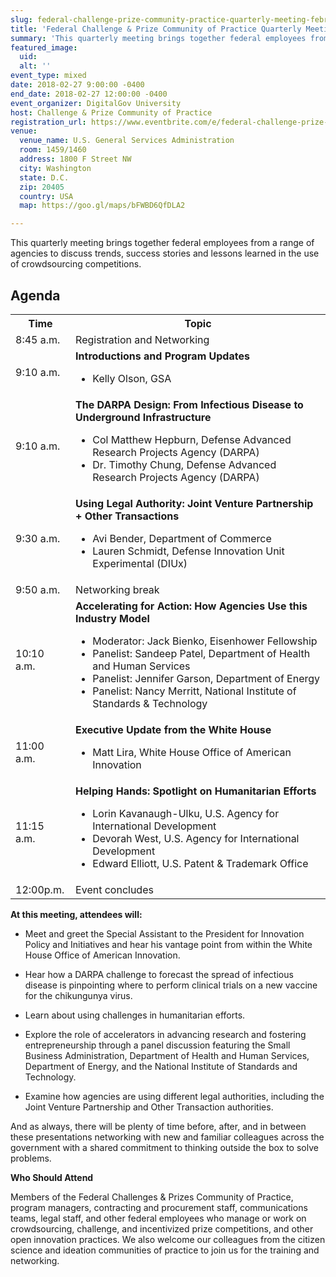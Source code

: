 ```yaml
---
slug: federal-challenge-prize-community-practice-quarterly-meeting-february-2018
title: 'Federal Challenge & Prize Community of Practice Quarterly Meeting'
summary: 'This quarterly meeting brings together federal employees from a range of agencies to discuss trends, success stories and lessons learned in the use of crowdsourcing competitions&#46;'
featured_image:
  uid:
  alt: ''
event_type: mixed
date: 2018-02-27 9:00:00 -0400
end_date: 2018-02-27 12:00:00 -0400
event_organizer: DigitalGov University
host: Challenge & Prize Community of Practice
registration_url: https://www.eventbrite.com/e/federal-challenge-prize-community-of-practice-quarterly-meeting-registration-41463270759
venue:
  venue_name: U.S. General Services Administration
  room: 1459/1460
  address: 1800 F Street NW
  city: Washington
  state: D.C.
  zip: 20405
  country: USA
  map: https://goo.gl/maps/bFWBD6QfDLA2

---
```


This quarterly meeting brings together federal employees from a range of agencies to discuss trends, success stories and lessons learned in the use of crowdsourcing competitions.

## Agenda

<table>
  <tr>
    <th>Time</th>
    <th>Topic</th>
  </tr>
  <tr>
    <td>8:45 a.m.</td>
    <td>Registration and Networking</td>
  </tr>
  <tr>
    <td>9:10 a.m.</td>
    <td><strong>Introductions and Program Updates</strong><ul><li>Kelly Olson, GSA</li></ul></td>
  </tr>
  <tr>
    <td>9:10 a.m.</td>
    <td><strong>The DARPA Design: From Infectious Disease to Underground Infrastructure</strong><ul><li>Col Matthew Hepburn, Defense Advanced Research Projects Agency (DARPA)</li><li>Dr. Timothy Chung, Defense Advanced Research Projects Agency (DARPA)</ul></td>
  </tr>
  <tr>
    <td>9:30 a.m.</td>
    <td><strong>Using Legal Authority: Joint Venture Partnership + Other Transactions</strong><ul><li>Avi Bender, Department of Commerce </li><li> Lauren Schmidt, Defense Innovation Unit Experimental (DIUx)</li></ul></td>
  </tr>
  <tr>
    <td>9:50 a.m.</td>
    <td>Networking break</td>
  </tr>
  <tr>
    <td>10:10 a.m.</td>
    <td><strong>Accelerating for Action: How Agencies Use this Industry Model</strong><ul><li>Moderator: Jack Bienko, Eisenhower Fellowship</li><li> Panelist: Sandeep Patel, Department of Health and Human Services</li><li>Panelist: Jennifer Garson, Department of Energy</li><li>Panelist: Nancy Merritt, National Institute of Standards & Technology </li> </ul></td>
  </tr>
  <tr>
    <td>11:00 a.m.</td>
    <td><strong>Executive Update from the White House</strong><ul><li>Matt Lira, White House Office of American Innovation </li></ul></td>
  </tr>
  <tr>
    <td>11:15 a.m.</td>
    <td><strong>Helping Hands: Spotlight on Humanitarian Efforts</strong><ul><li>Lorin Kavanaugh-Ulku, U.S. Agency for International Development</li><li>Devorah West, U.S. Agency for International Development</li><li>Edward Elliott,  U.S. Patent & Trademark Office</li></ul></td>
  </tr>
  <tr>
    <td>12:00p.m.</td>
    <td>Event concludes</td>
  </tr>
</table>

**At this meeting, attendees will:**

- Meet and greet the Special Assistant to the President for Innovation Policy and Initiatives and hear his vantage point from within the White House Office of American Innovation.

- Hear how a DARPA challenge to forecast the spread of infectious disease is pinpointing where to perform clinical trials on a new vaccine for the chikungunya virus.

- Learn about using challenges in humanitarian efforts.

- Explore the role of accelerators in advancing research and fostering entrepreneurship through a panel discussion featuring the Small Business Administration, Department of Health and Human Services, Department of Energy, and the National Institute of Standards and Technology.

- Examine how agencies are using different legal authorities, including the Joint Venture Partnership and Other Transaction authorities.

And as always, there will be plenty of time before, after, and in between these presentations networking with new and familiar colleagues across the government with a shared commitment to thinking outside the box to solve problems.

**Who Should Attend**

Members of the Federal Challenges & Prizes Community of Practice, program managers, contracting and procurement staff, communications teams, legal staff, and other federal employees who manage or work on crowdsourcing, challenge, and incentivized prize competitions, and other open innovation practices. We also welcome our colleagues from the citizen science and ideation communities of practice to join us for the training and networking.
